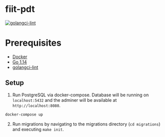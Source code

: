 # fiit-pdt

[![golangci-lint](https://github.com/timzatko/fiit-pdt/workflows/golangci-lint/badge.svg)](https://github.com/timzatko/fiit-pdt/actions?query=workflow:golangci-lint+branch:master)

# Prerequisites

- [Docker](https://www.docker.com/get-started)
- [Go 1.14](https://golang.org/)
- [golangci-lint](https://golangci-lint.run/usage/install/#local-installation)

## Setup

1. Run PostgreSQL via docker-compose. Database will be running on `localhost:5432` and the adminer will be available at `http://localhost:8080`.

```bash
docker-compose up
```
2. Run migrations by navigating to the migrations directory (`cd migrations`) and executing `make init`.
